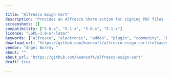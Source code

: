 ```yaml
---

title: "Alfresco Esign Cert"
description: "Provides an Alfresco Share action for signing PDF files (PAdES-BES format) and any other file (CAdES-BES format detached) via java applet (@firma miniApplet, opensource at https://github.com/ctt-gob-es/clienteafirma ) or local application AutoFirma by protocol ( http://forja-ctt.administracionelectronica.gob.es/web/clienteafirma ) where applets are not possible (i. e. Google Chrome). This module uses a software digital certificate or a cryptographic hardware supported by a smart card installed on the computer of the user. AutoFirma local application is currently supported only for Windows, but Mac OS and Linux versions are on the roadmap. This Windows application shall be installed before using the addon."
screenshots: []
compatibility: ["5.0.x", "5.1.x", "5.0.x", "5.1.x"]
license: "LGPL-3.0-or-later"
keywords: ["alfresco", "electronic", "addon", "plugin", "community", "keensoft", "signature"]
download_url: "https://github.com/keensoft/alfresco-esign-cert/releases"
vendor: "Angel Borroy ‌"
about: ""
about_url: "https://github.com/keensoft/alfresco-esign-cert"
draft: true

---
```

